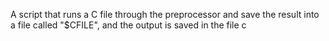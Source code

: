 A script that runs a C file through the preprocessor and save the result into a  file called "$CFILE", and the output is saved in the file c
